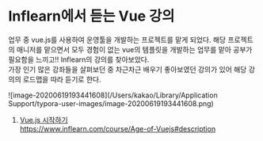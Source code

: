 # Inflearn에서 듣는 Vue 강의

업무 중 vue.js를 사용하여 운영툴을 개발하는 프로젝트를 맡게 되었다. 해당 프로젝트의 매니저를 맡으면서 모두 경험이 없는 vue의 템플릿을 개발하는 업무를 맡아 공부가 필요함을 느끼고!! Inflearn의 강의를 찾아보았다.  
가장 인기 많은 강좌들을 살펴보던 중 차근차근 배우기 좋아보였던 강의가 있어 해당 강의의 로드맵을 따라 듣기로 한다.

![image-20200619193441608](/Users/kakao/Library/Application Support/typora-user-images/image-20200619193441608.png)

1. [Vue.js 시작하기](./vue-js-시작하기.md)   
   https://www.inflearn.com/course/Age-of-Vuejs#description

